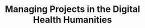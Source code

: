 ---
layout: lessongroup
group: projectmanagement
title: "Managing Projects in the Digital Health Humanities"
permalink: /lessons/ProjectManagement
---